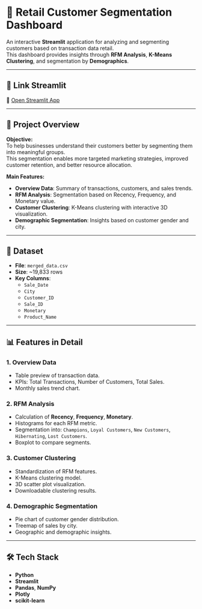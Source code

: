 # 🧠 Retail Customer Segmentation Dashboard

An interactive **Streamlit** application for analyzing and segmenting customers based on transaction data retail.  
This dashboard provides insights through **RFM Analysis**, **K-Means Clustering**, and segmentation by **Demographics**.

---

## 📌 Link Streamlit
🔗 [Open Streamlit App](https://take-home-test-da-4tjxn42utrjusmvbhkvgst.streamlit.app)

---

## 📖 Project Overview

**Objective:**  
To help businesses understand their customers better by segmenting them into meaningful groups.  
This segmentation enables more targeted marketing strategies, improved customer retention, and better resource allocation.

**Main Features:**
- **Overview Data**: Summary of transactions, customers, and sales trends.
- **RFM Analysis**: Segmentation based on Recency, Frequency, and Monetary value.
- **Customer Clustering**: K-Means clustering with interactive 3D visualization.
- **Demographic Segmentation**: Insights based on customer gender and city.

---

## 📂 Dataset

- **File**: `merged_data.csv`  
- **Size**: ~19,833 rows  
- **Key Columns**:
  - `Sale_Date`
  - `City`
  - `Customer_ID`
  - `Sale_ID`
  - `Monetary`
  - `Product_Name`

---

## 📊 Features in Detail

### 1. Overview Data
- Table preview of transaction data.
- KPIs: Total Transactions, Number of Customers, Total Sales.
- Monthly sales trend chart.

### 2. RFM Analysis
- Calculation of **Recency**, **Frequency**, **Monetary**.
- Histograms for each RFM metric.
- Segmentation into: `Champions`, `Loyal Customers`, `New Customers`, `Hibernating`, `Lost Customers`.
- Boxplot to compare segments.

### 3. Customer Clustering
- Standardization of RFM features.
- K-Means clustering model.
- 3D scatter plot visualization.
- Downloadable clustering results.

### 4. Demographic Segmentation
- Pie chart of customer gender distribution.
- Treemap of sales by city.
- Geographic and demographic insights.

---

## 🛠 Tech Stack

- **Python**
- **Streamlit**
- **Pandas**, **NumPy**
- **Plotly**
- **scikit-learn**
